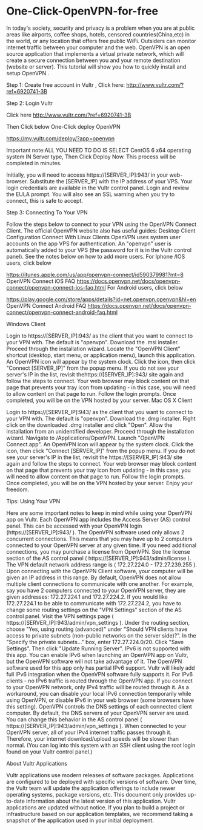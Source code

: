 # One-Click-OpenVPN-for-free
 
In today's society, security and privacy is a problem when you are at public areas like airports, coffee shops, hotels, censored countries(China,etc) in the world, or any location that offers free public WiFi. Outsiders can monitor internet traffic between your computer and the web. OpenVPN is an open source application that implements a virtual private network, which will create a secure connection between you and your remote destination (website or server). This tutorial will show you how to quickly install and setup OpenVPN .


Step 1:  Create free account in Vultr , Click here:  http://www.vultr.com/?ref=6920741-3B  

 

Step 2: Login Vultr  

Click here   http://www.vultr.com/?ref=6920741-3B  



Then Click below One-Click deploy OpenVPN 

https://my.vultr.com/deploy/?app=openvpn

Important note:ALL YOU NEED TO DO IS SELECT CentOS 6 x64 operating system IN Server type, Then Click Deploy Now. This process will be completed in minutes.

Initially, you will need to access https://[SERVER_IP]:943/ in your web-browser. Substitute the [SERVER_IP] with the IP address of your VPS. Your login credentials are available in the Vultr control panel. Login and review the EULA prompt. You will also see an SSL warning when you try to connect, this is safe to accept.

Step 3: Connecting To Your VPN

Follow the steps below to connect to your VPN using the OpenVPN Connect Client. The official OpenVPN website also has useful guides:
Desktop Client Configuration
Connect With Linux Clients
OpenVPN uses system user accounts on the app VPS for authentication. An "openvpn" user is automatically added to your VPS (the password for it is in the Vultr control panel). See the notes below on how to add more users.
For Iphone /IOS users, click below

https://itunes.apple.com/us/app/openvpn-connect/id590379981?mt=8
OpenVPN Connect iOS FAQ
https://docs.openvpn.net/docs/openvpn-connect/openvpn-connect-ios-faq.html
For Android users, click below

https://play.google.com/store/apps/details?id=net.openvpn.openvpn&hl=en
OpenVPN Connect Android FAQ
https://docs.openvpn.net/docs/openvpn-connect/openvpn-connect-android-faq.html
 

Windows Client

Login to https://[SERVER_IP]:943/ as the client that you want to connect to your VPN with. The default is "openvpn".
Download the .msi installer.
Proceed through the installation wizard.
Locate the "OpenVPN Client" shortcut (desktop, start menu, or application menu), launch this application.
An OpenVPN icon will appear by the system clock.
Click the icon, then click "Connect [SERVER_IP]" from the popup menu. If you do not see your server's IP in the list, revisit thehttps://[SERVER_IP]:943/ site again and follow the steps to connect. Your web browser may block content on that page that prevents your tray icon from updating - in this case, you will need to allow content on that page to run.
Follow the login prompts. Once completed, you will be on the VPN hosted by your server.
Mac OS X Client

Login to https://[SERVER_IP]:943/ as the client that you want to connect to your VPN with. The default is "openvpn".
Download the .dmg installer.
Right click on the downloaded .dmg installer and click "Open". Allow the installation from an unidentified developer.
Proceed through the installation wizard.
Navigate to /Applications/OpenVPN.
Launch "OpenVPN Connect.app".
An OpenVPN icon will appear by the system clock.
Click the icon, then click "Connect [SERVER_IP]" from the popup menu. If you do not see your server's IP in the list, revisit the https://[SERVER_IP]:943/ site again and follow the steps to connect. Your web browser may block content on that page that prevents your tray icon from updating - in this case, you will need to allow content on that page to run.
Follow the login prompts. Once completed, you will be on the VPN hosted by your server.
 Enjoy your freedom.

Tips: Using Your VPN

Here are some important notes to keep in mind while using your OpenVPN app on Vultr.
Each OpenVPN app includes the Access Server (AS) control panel. This can be accessed with your OpenVPN login (https://[SERVER_IP]:943/ ).
The OpenVPN software used only allows 2 concurrent connections. This means that you may have up to 2 computers connected to your OpenVPN server at any given time. If you need additional connections, you may purchase a license from OpenVPN. See the license section of the AS control panel ( https://[SERVER_IP]:943/admin/license ).
The VPN default network address range is ( 172.27.224.0 - 172.27.239.255 ). Upon connecting with the OpenVPN Client software, your computer will be given an IP address in this range.
By default, OpenVPN does not allow multiple client connections to communicate with one another. For example, say you have 2 computers connected to your OpenVPN server, they are given addresses: 172.27.224.1 and 172.27.224.2. If you would like 172.27.224.1 to be able to communicate with 172.27.224.2, you have to change some routing settings on the "VPN Settings" section of the AS control panel.
Visit the VPN settings page ( https://[SERVER_IP]:943/admin/vpn_settings ).
Under the routing section, choose "Yes, using routing (advanced)" under "Should VPN clients have access to private subnets (non-public networks on the server side)?".
In the "Specify the private subnets..." box, enter 172.27.224.0/20.
Click "Save Settings". Then click "Update Running Server".
IPv6 is not supported with this app. You can enable IPv6 when launching an OpenVPN app on Vultr, but the OpenVPN software will not take advantage of it. The OpenVPN software used for this app only has partial IPv6 support. Vultr will likely add full IPv6 integration when the OpenVPN software fully supports it.
For IPv6 clients - no IPv6 traffic is routed through the OpenVPN app. If you connect to your OpenVPN network, only IPv4 traffic will be routed through it. As a workaround, you can disable your local IPv6 connection temporarily while using OpenVPN, or disable IPv6 in your web browser (some browsers have this setting).
OpenVPN controls the DNS settings of each connected client computer. By default, the DNS servers of your OpenVPN server are used. You can change this behavior in the AS control panel ( https://[SERVER_IP]:943/admin/vpn_settings ).
When connected to your OpenVPN server, all of your IPv4 internet traffic passes through it. Therefore, your internet download/upload speeds will be slower than normal.
(You can log into this system with an SSH client using the root login found on your Vultr control panel.)


About Vultr Applications

Vultr applications use modern releases of software packages. Applications are configured to be deployed with specific versions of software. Over time, the Vultr team will update the application offerings to include newer operating systems, package versions, etc. This document only provides up-to-date information about the latest version of this application. Vultr applications are updated without notice. If you plan to build a project or infrastructure based on our application templates, we recommend taking a snapshot of the application used in your initial deployment.
 
